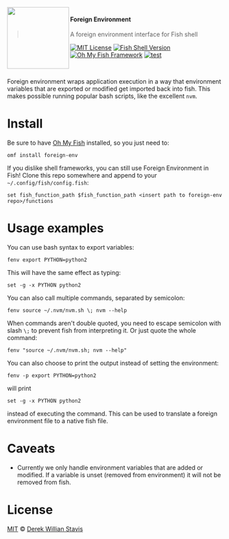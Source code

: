 <img src="https://cloud.githubusercontent.com/assets/8317250/8510172/f006f0a4-230f-11e5-98b6-5c2e3c87088f.png" align="left" width="144px" height="144px"/>

#### Foreign Environment
> A foreign environment interface for Fish shell

[![MIT License](https://img.shields.io/badge/license-MIT-007EC7.svg?style=flat-square)](/LICENSE)
[![Fish Shell Version](https://img.shields.io/badge/fish-v2.2.0-007EC7.svg?style=flat-square)](http://fishshell.com)
[![Oh My Fish Framework](https://img.shields.io/badge/Oh%20My%20Fish-Framework-007EC7.svg?style=flat-square)](https://www.github.com/oh-my-fish/oh-my-fish)
[![test](https://github.com/oh-my-fish/plugin-foreign-env/actions/workflows/test.yml/badge.svg)](https://github.com/oh-my-fish/plugin-foreign-env/actions/workflows/test.yml)

<br/>

Foreign environment wraps application execution in a way that environment variables that are exported or modified get imported back into fish. This makes possible running popular bash scripts, like the excellent `nvm`.


# Install

Be sure to have [Oh My Fish][omf-link] installed, so you just need to:

```fish
omf install foreign-env
```

If you dislike shell frameworks, you can still use Foreign Environment in Fish! Clone this repo somewhere and append to your `~/.config/fish/config.fish`:

```fish
set fish_function_path $fish_function_path <insert path to foreign-env repo>/functions
```


# Usage examples

You can use bash syntax to export variables:

```fish
fenv export PYTHON=python2
```

This will have the same effect as typing:

```fish
set -g -x PYTHON python2
```

You can also call multiple commands, separated by semicolon:

```fish
fenv source ~/.nvm/nvm.sh \; nvm --help
```

When commands aren't double quoted, you need to escape semicolon with slash `\;` to prevent fish from interpreting it. Or just quote the whole command:

```fish
fenv "source ~/.nvm/nvm.sh; nvm --help"
```

You can also choose to print the output instead of setting the environment:

```fish
fenv -p export PYTHON=python2
```

will print

```fish
set -g -x PYTHON python2
```

instead of executing the command. This can be used to translate a foreign environment file to a native fish file.


# Caveats

* Currently we only handle environment variables that are added or modified. If a variable is unset (removed from environment) it will not be removed from fish.

# License

[MIT][mit] © [Derek Willian Stavis][author]


[mit]:            http://opensource.org/licenses/MIT
[author]:         http://github.com/derekstavis
[omf-link]:       https://www.github.com/oh-my-fish/oh-my-fish
